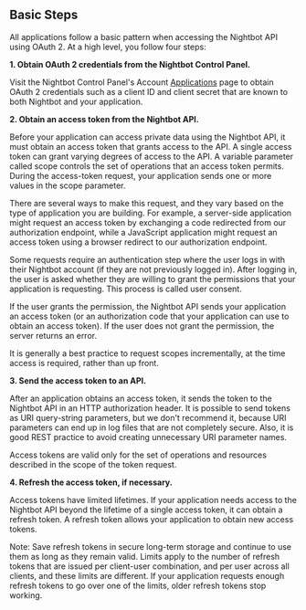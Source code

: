 ## Basic Steps

All applications follow a basic pattern when accessing the Nightbot API using OAuth 2. At a high level, you follow four steps:

**1. Obtain OAuth 2 credentials from the Nightbot Control Panel.**

  Visit the Nightbot Control Panel's Account [Applications](https://beta.nightbot.tv/account/applications) page to obtain OAuth 2 credentials such as a client ID and client secret that are known to both Nightbot and your application.

**2. Obtain an access token from the Nightbot API.**

  Before your application can access private data using the Nightbot API, it must obtain an access token that grants access to the API. A single access token can grant varying degrees of access to the API. A variable parameter called scope controls the set of operations that an access token permits. During the access-token request, your application sends one or more values in the scope parameter.

  There are several ways to make this request, and they vary based on the type of application you are building. For example, a server-side application might request an access token by exchanging a code redirected from our authorization endpoint, while a JavaScript application might request an access token using a browser redirect to our authorization endpoint.

  Some requests require an authentication step where the user logs in with their Nightbot account (if they are not previously logged in). After logging in, the user is asked whether they are willing to grant the permissions that your application is requesting. This process is called user consent.

  If the user grants the permission, the Nightbot API sends your application an access token (or an authorization code that your application can use to obtain an access token). If the user does not grant the permission, the server returns an error.

  It is generally a best practice to request scopes incrementally, at the time access is required, rather than up front.

**3. Send the access token to an API.**

  After an application obtains an access token, it sends the token to the Nightbot API in an HTTP authorization header. It is possible to send tokens as URI query-string parameters, but we don't recommend it, because URI parameters can end up in log files that are not completely secure. Also, it is good REST practice to avoid creating unnecessary URI parameter names.

  Access tokens are valid only for the set of operations and resources described in the scope of the token request.

**4. Refresh the access token, if necessary.**

  Access tokens have limited lifetimes. If your application needs access to the Nightbot API beyond the lifetime of a single access token, it can obtain a refresh token. A refresh token allows your application to obtain new access tokens.

<aside class="notice">
Note: Save refresh tokens in secure long-term storage and continue to use them as long as they remain valid. Limits apply to the number of refresh tokens that are issued per client-user combination, and per user across all clients, and these limits are different. If your application requests enough refresh tokens to go over one of the limits, older refresh tokens stop working.
</aside>
